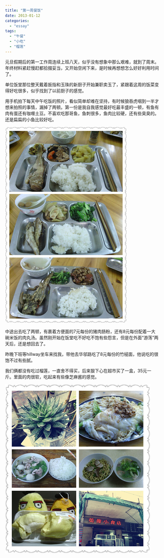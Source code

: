 ```yaml
---
title: "第一周餐饭"
date: 2013-01-12
categories: 
  - "essay"
tags: 
  - "午餐"
  - "小吃"
  - "榴莲"
---
```


元旦假期后的第一工作周连续上班八天，似乎没有想象中那么艰难，就到了周末。年终材料紧赶慢赶都拾掇妥当，又开始空闲下来，是时候再想想怎么好好利用时间了。

单位饭堂那位整天戴着扳指和玉珠的新厨子开始兼职卖玉了，紧跟着这周的饭菜变得好吃很多，似乎找到了以前厨子的感觉。

用手机拍下每天中午吃饭的照片，看似简单却难在坚持，有时候狼吞虎咽到一半才想来拍照的事情，漏掉了两顿。第一份是我自我感觉最好吃最丰盛的一顿，有鱼有肉有蛋还有咖喱土豆。不喜欢吃那哥鱼，鱼刺很多，鱼肉比较硬，还有些臭臭的。还是扁扁的小鱼比较好吃。

![ff](images/8371540571_665df8fffb_z.jpg)

中途出去吃了两顿，有裹着方便面的7元每份的猪肉肠粉，还有8元每份配着一大碗米饭的肉丸汤。虽然刚开始在饭堂吃不好吃不饱有些怨言，但是在外面“游荡”两天后，还是想回去了。

昨晚下班等hillway坐车来找我，带他去华邬路吃了8元每份的竹槌面，他说吃的很饱不过有些腻。

我们俩都没有吃过榴莲，一直舍不得买，后来狠下心在超市买了一盒，35元一斤。里面的肉很软，吃起来有些像芝麻酱的感觉。

![ff1](images/8372607790_06897bed5d_z.jpg)
